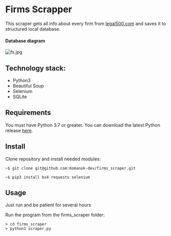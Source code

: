 # Firms Scrapper

This scraper gets all info about every firm from [legal500.com](https://www.legal500.com/law-firm-profiles/) and saves it to structured local database.

#### Database diagram

![fs.jpg](https://i.postimg.cc/T2VQNG4t/fs.jpg)

## Technology stack: 
* Python3
* Beautiful Soup
* Selenium
* SQLite

## Requirements

You must have Python 3.7 or greater. You can download the latest Python release [here](https://www.python.org/downloads/).

## Install

Clone repository and install needed modules:

```
~$ git clone git@github.com:Komanok-dev/firms_scraper.git
```
```
~$ pip3 install bs4 requests selenium
```

## Usage

Just run and be patient for several hours

Run the program from the firms_scraper folder:
```
> cd firms_scraper
> python3 scraper.py
```
